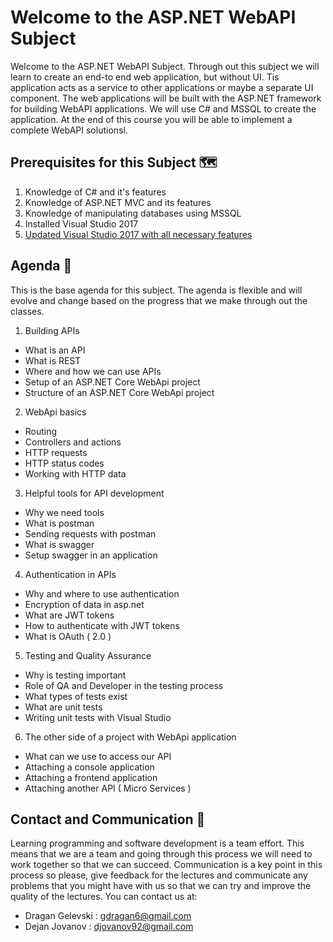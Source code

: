 # Welcome to the ASP.NET WebAPI Subject
Welcome to the ASP.NET WebAPI Subject. Through out this subject we will learn to create an end-to end web application, but without UI. Tis application acts as a service to other applications or maybe a separate UI component. The web applications will be built with the ASP.NET framework for building WebAPI applications. We will use C# and MSSQL to create the application. At the end of this course you will be able to implement a complete WebAPI solutionsl. 
## Prerequisites for this Subject 🗺
1. Knowledge of C# and it's features
2. Knowledge of ASP.NET MVC and its features
3. Knowledge of manipulating databases using MSSQL
4. Installed Visual Studio 2017
5. [Updated Visual Studio 2017 with all necessary features](https://github.com/sedc-codecademy/sedc7-08-aspnetmvc/blob/master/g5/AddVisualStudioFeatures.md)

## Agenda 🎯
This is the base agenda for this subject. The agenda is flexible and will evolve and change based on the progress that we make through out the classes. 
1. Building APIs
  * What is an API
  * What is REST
  * Where and how we can use APIs
  * Setup of an ASP.NET Core WebApi project
  * Structure of an ASP.NET Core WebApi project
2. WebApi basics
  * Routing
  * Controllers and actions
  * HTTP requests
  * HTTP status codes
  * Working with HTTP data
3. Helpful tools for API development
  * Why we need tools
  * What is postman
  * Sending requests with postman
  * What is swagger
  * Setup swagger in an application
4. Authentication in APIs
  * Why and where to use authentication
  * Encryption of data in asp.net
  * What are JWT tokens
  * How to authenticate with JWT tokens
  * What is OAuth ( 2.0 )
5. Testing and Quality Assurance
  * Why is testing important
  * Role of QA and Developer in the testing process
  * What types of tests exist
  * What are unit tests
  * Writing unit tests with Visual Studio
6. The other side of a project with WebApi application
  * What can we use to access our API
  * Attaching a console application
  * Attaching a frontend application
  * Attaching another API ( Micro Services )
## Contact and Communication 📢
Learning programming and software development is a team effort. This means that we are a team and going through this process we will need to work together so that we can succeed. Communication is a key point in this process so please, give feedback for the lectures and communicate any problems that you might have with us so that we can try and improve the quality of the lectures. You can contact us at:
* Dragan Gelevski : gdragan6@gmail.com
* Dejan Jovanov : djovanov92@gmail.com
